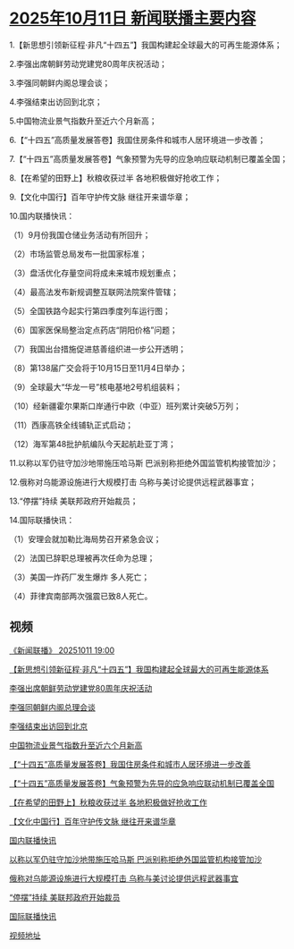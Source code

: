 # [2025年10月11日 新闻联播主要内容](https://tv.cctv.com/lm/xwlb/day/20251011.shtml)

1.【新思想引领新征程·非凡“十四五”】我国构建起全球最大的可再生能源体系；

2.李强出席朝鲜劳动党建党80周年庆祝活动；

3.李强同朝鲜内阁总理会谈；

4.李强结束出访回到北京；

5.中国物流业景气指数升至近六个月新高；

6.【“十四五”高质量发展答卷】我国住房条件和城市人居环境进一步改善；

7.【“十四五”高质量发展答卷】气象预警为先导的应急响应联动机制已覆盖全国；

8.【在希望的田野上】秋粮收获过半 各地积极做好抢收工作；

9.【文化中国行】百年守护传文脉 继往开来谱华章；

10.国内联播快讯：

（1）9月份我国仓储业务活动有所回升；

（2）市场监管总局发布一批国家标准；

（3）盘活优化存量空间将成未来城市规划重点；

（4）最高法发布新规调整互联网法院案件管辖；

（5）全国铁路今起实行第四季度列车运行图；

（6）国家医保局整治定点药店“阴阳价格”问题；

（7）我国出台措施促进慈善组织进一步公开透明；

（8）第138届广交会将于10月15日至11月4日举办；

（9）全球最大“华龙一号”核电基地2号机组装料；

（10）经新疆霍尔果斯口岸通行中欧（中亚）班列累计突破5万列；

（11）西康高铁全线铺轨正式启动；

（12）海军第48批护航编队今天起航赴亚丁湾；

11.以称以军仍驻守加沙地带施压哈马斯 巴派别称拒绝外国监管机构接管加沙；

12.俄称对乌能源设施进行大规模打击 乌称与美讨论提供远程武器事宜；

13.“停摆”持续 美联邦政府开始裁员；

14.国际联播快讯：

（1）安理会就加勒比海局势召开紧急会议；

（2）法国已辞职总理被再次任命为总理；

（3）美国一炸药厂发生爆炸 多人死亡；

（4）菲律宾南部两次强震已致8人死亡。

## 视频

[《新闻联播》 20251011 19:00](https://tv.cctv.com/2025/10/11/VIDEH0n6aSEL8VWjl6Y6noNA251011.shtml)

[【新思想引领新征程·非凡“十四五”】我国构建起全球最大的可再生能源体系](https://tv.cctv.com/2025/10/11/VIDE7PqJy47u4Hhqo4rWJRK7251011.shtml)

[李强出席朝鲜劳动党建党80周年庆祝活动](https://tv.cctv.com/2025/10/11/VIDESooWF2XJslK4Svg05mxm251011.shtml)

[李强同朝鲜内阁总理会谈](https://tv.cctv.com/2025/10/11/VIDEgjWb6VnSlYczXjYsKc80251011.shtml)

[李强结束出访回到北京](https://tv.cctv.com/2025/10/11/VIDEcWO7psqOGYOemcfgCgXK251011.shtml)

[中国物流业景气指数升至近六个月新高](https://tv.cctv.com/2025/10/11/VIDEDtjpyZfJ48LPu1AnrN4t251011.shtml)

[【“十四五”高质量发展答卷】我国住房条件和城市人居环境进一步改善](https://tv.cctv.com/2025/10/11/VIDEDiv4tnaYnHZtzVA3423r251011.shtml)

[【“十四五”高质量发展答卷】气象预警为先导的应急响应联动机制已覆盖全国](https://tv.cctv.com/2025/10/11/VIDEvOmFzffmcSWzC2bqs56c251011.shtml)

[【在希望的田野上】秋粮收获过半 各地积极做好抢收工作](https://tv.cctv.com/2025/10/11/VIDEarrmNL9dndm7cfYSDEMn251011.shtml)

[【文化中国行】百年守护传文脉 继往开来谱华章](https://tv.cctv.com/2025/10/11/VIDEWmPb3L259MzcdAFTyfrO251011.shtml)

[国内联播快讯](https://tv.cctv.com/2025/10/11/VIDEibC6uDKHuzPSOaQZocG4251011.shtml)

[以称以军仍驻守加沙地带施压哈马斯 巴派别称拒绝外国监管机构接管加沙](https://tv.cctv.com/2025/10/11/VIDE3mNoMJlTJyExyizO4rne251011.shtml)

[俄称对乌能源设施进行大规模打击 乌称与美讨论提供远程武器事宜](https://tv.cctv.com/2025/10/11/VIDEfcy5fxrBZkovcMDUSBLA251011.shtml)

[“停摆”持续 美联邦政府开始裁员](https://tv.cctv.com/2025/10/11/VIDEXEOP5O48tzgIs0mouaSZ251011.shtml)

[国际联播快讯](https://tv.cctv.com/2025/10/11/VIDE2Aaji9Y00bv5RZFU0ysj251011.shtml)

[视频地址](https://tv.cctv.com/lm/xwlb/day/20251011.shtml) 

